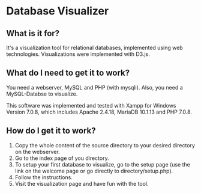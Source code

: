 # Database Visualizer

## What is it for?
It's a visualization tool for relational databases, implemented using web technologies.
Visualizations were implemented with D3.js.

## What do I need to get it to work?
You need a webserver, MySQL and PHP (with mysqli). Also, you need a MySQL-Databse to visualize.

This software was implemented and tested with Xampp for Windows Version 7.0.8, which includes Apache 2.4.18, MariaDB 10.1.13 and PHP 7.0.8.

## How do I get it to work?
1. Copy the whole content of the source directory to your desired directory on the webserver.
2. Go to the index page of you directory.
3. To setup your first database to visualize, go to the setup page (use the link on the welcome page or go directly to directory/setup.php).
4. Follow the instructions.
5. Visit the visualization page and have fun with the tool.